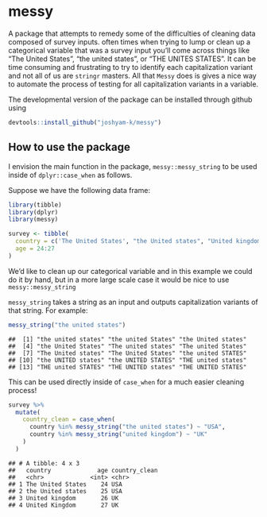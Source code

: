
# messy

A package that attempts to remedy some of the difficulties of cleaning
data composed of survey inputs. often times when trying to lump or clean
up a categorical variable that was a survey input you’ll come across
things like “The United States”, “the united states”, or “THE UNITES
STATES”. It can be time consuming and frustrating to try to identify
each capitalization variant and not all of us are `stringr` masters. All
that `Messy` does is gives a nice way to automate the process of testing
for all capitalization variants in a variable.

The developmental version of the package can be installed through github
using

``` r
devtools::install_github("joshyam-k/messy")
```

## How to use the package

I envision the main function in the package, `messy::messy_string` to be
used inside of `dplyr::case_when` as follows.

Suppose we have the following data frame:

``` r
library(tibble)
library(dplyr)
library(messy)

survey <- tibble(
  country = c('The United States', "the United states", "United kingdom", "United Kingdom"),
  age = 24:27
)
```

We’d like to clean up our categorical variable and in this example we
could do it by hand, but in a more large scale case it would be nice to
use `messy::messy_string`

`messy_string` takes a string as an input and outputs capitalization
variants of that string. For example:

``` r
messy_string("the united states")
```

    ##  [1] "the united states" "the united States" "the United states"
    ##  [4] "the United States" "The united states" "The united States"
    ##  [7] "The United states" "The United States" "the united STATES"
    ## [10] "the UNITED states" "the UNITED STATES" "THE united states"
    ## [13] "THE united STATES" "THE UNITED states" "THE UNITED STATES"

This can be used directly inside of `case_when` for a much easier
cleaning process!

``` r
survey %>% 
  mutate(
    country_clean = case_when(
      country %in% messy_string("the united states") ~ "USA",
      country %in% messy_string("united kingdom") ~ "UK"
    )
  )
```

    ## # A tibble: 4 x 3
    ##   country             age country_clean
    ##   <chr>             <int> <chr>        
    ## 1 The United States    24 USA          
    ## 2 the United states    25 USA          
    ## 3 United kingdom       26 UK           
    ## 4 United Kingdom       27 UK
